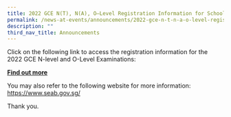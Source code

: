 ```yaml
---
title: 2022 GCE N(T), N(A), O–Level Registration Information for School Candidates
permalink: /news-at-events/announcements/2022-gce-n-t-n-a-o-level-registration-information-for-school-candidate
description: ""
third_nav_title: Announcements
---
```

<p>Click on the following link to access the registration information for the 2022 GCE N-level and O-Level Examinations:</p>
<p><strong><a href="/files/2022%20GCE%20NT%20NA%20O-Level%20Registration%20Information%20for%20School%20Candidates.pdf" target="_blank" rel="noopener noreferrer" data-icon="" data-fallback="Find out more">Find out more</a></strong></p>
<p>You may also refer to the following website for more information:<br /><a href="https://www.seab.gov.sg/" target="_blank" rel="noopener">https://www.seab.gov.sg/</a></p>
<p>Thank you.</p>